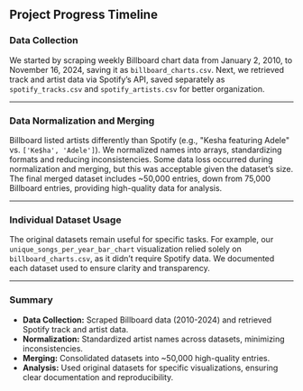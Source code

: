 ## Project Progress Timeline

### Data Collection

We started by scraping weekly Billboard chart data from January 2, 2010, to November 16, 2024, saving it as `billboard_charts.csv`. Next, we retrieved track and artist data via Spotify’s API, saved separately as `spotify_tracks.csv` and `spotify_artists.csv` for better organization.

---

### Data Normalization and Merging

Billboard listed artists differently than Spotify (e.g., "Kesha featuring Adele" vs. `['Ke$ha', 'Adele']`). We normalized names into arrays, standardizing formats and reducing inconsistencies. Some data loss occurred during normalization and merging, but this was acceptable given the dataset’s size. The final merged dataset includes ~50,000 entries, down from 75,000 Billboard entries, providing high-quality data for analysis.

---

### Individual Dataset Usage

The original datasets remain useful for specific tasks. For example, our `unique_songs_per_year_bar_chart` visualization relied solely on `billboard_charts.csv`, as it didn’t require Spotify data. We documented each dataset used to ensure clarity and transparency.

---

### Summary

- **Data Collection:** Scraped Billboard data (2010-2024) and retrieved Spotify track and artist data.
- **Normalization:** Standardized artist names across datasets, minimizing inconsistencies.
- **Merging:** Consolidated datasets into ~50,000 high-quality entries.
- **Analysis:** Used original datasets for specific visualizations, ensuring clear documentation and reproducibility.

